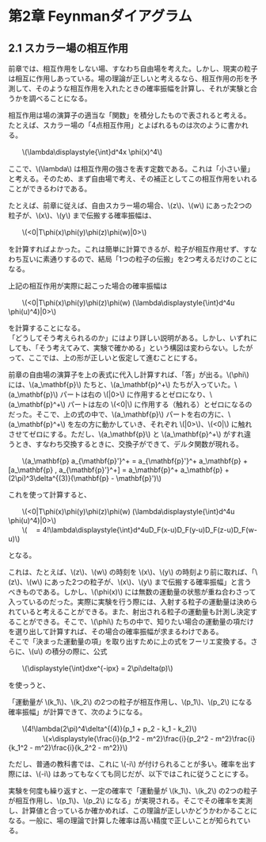 # 第2章 Feynmanダイアグラム

## 2.1 スカラー場の相互作用
前章では、相互作用をしない場、すなわち自由場を考えた。しかし、現実の粒子は相互に作用しあっている。場の理論が正しいと考えるなら、相互作用の形を予測して、そのような相互作用を入れたときの確率振幅を計算し、それが実験と合うかを調べることになる。

相互作用は場の演算子の適当な「関数」を積分したもので表されると考える。  
たとえば、スカラー場の「4点相互作用」とよばれるものは次のように書かれる。

　　\\(\lambda\displaystyle{\int}d^4x \phi(x)^4\\)

ここで、\\(\lambda\\) は相互作用の強さを表す定数である。これは「小さい量」と考える。そのため、まず自由場で考え、その補正としてこの相互作用をいれることができるわけである。

たとえば、前章に従えば、自由スカラー場の場合、\\(z\\)、\\(w\\) にあった2つの粒子が、\\(x\\)、\\(y\\) まで伝搬する確率振幅は、

　　\\(<0|T\phi(x)\phi(y)\phi(z)\phi(w)|0>\\)

を計算すればよかった。これは簡単に計算できるが、粒子が相互作用せず、すなわち互いに素通りするので、結局「1つの粒子の伝搬」を2つ考えるだけのことになる。

上記の相互作用が実際に起こった場合の確率振幅は

　　\\(<0|T\phi(x)\phi(y)\phi(z)\phi(w) (\lambda\displaystyle{\int}d^4u \phi(u)^4)|0>\\)

を計算することになる。  
「どうしてそう考えられるのか」にはより詳しい説明がある。しかし、いずれにしても、「そう考えてみて、実験で確かめる」という構図は変わらない。したがって、ここでは、上の形が正しいと仮定して進むことにする。

前章の自由場の演算子を上の表式に代入し計算すれば、「答」が出る。\\(\phi\\) には、\\(a_\mathbf{p}\\) たちと、\\(a_\mathbf{p}^+\\) たちが入っていた。\\(a_\mathbf{p}\\) パートは右の \\(|0>\\) に作用するとゼロになり、\\(a_\mathbf{p}^+\\) パートは左の \\(<0|\\) に作用する（触れる）とゼロになるのだった。そこで、上の式の中で、\\(a_\mathbf{p}\\) パートを右の方に、\\(a_\mathbf{p}^+\\) を左の方に動かしていき、それぞれ \\(|0>\\)、\\(<0|\\) に触れさせてゼロにする。ただし、\\(a_\mathbf{p}\\) と \\(a_\mathbf{p}^+\\) がすれ違うとき、すなわち交換するときに、交換子ができて、デルタ関数が現れる。

　　\\(a_\mathbf{p} a_{\mathbf{p}'}^+ = a_{\mathbf{p}'}^+ a_\mathbf{p} + [a_\mathbf{p} , a_{\mathbf{p}'}^+] = a_\mathbf{p}^+ a_\mathbf{p} + (2\pi)^3\delta^{(3)}(\mathbf{p} - \mathbf{p}')\\) 

これを使って計算すると、

　　\\(<0|T\phi(x)\phi(y)\phi(z)\phi(w) (\lambda\displaystyle{\int}d^4u \phi(u)^4)|0>\\)  
　　\\(　 = 4!\lambda\displaystyle{\int}d^4uD_F(x-u)D_F(y-u)D_F(z-u)D_F(w-u)\\)

となる。

これは、たとえば、\\(z\\)、\\(w\\) の時刻を \\(x\\)、\\(y\\) の時刻より前に取れば、「\\(z\\)、\\(w\\) にあった2つの粒子が、\\(x\\)、\\(y\\) まで伝搬する確率振幅」と言うべきものである。しかし、\\(\phi(x)\\) には無数の運動量の状態が重ね合わさって入っているのだった。実際に実験を行う際には、入射する粒子の運動量は決められていると考えることができる。また、射出される粒子の運動量も計測し決定することができる。そこで、\\(\phi\\) たちの中で、知りたい場合の運動量の項だけを選り出して計算すれば、その場合の確率振幅が求まるわけである。  
そこで「決まった運動量の項」を取り出すために上の式をフーリエ変換する。さらに、\\(u\\) の積分の際に、公式

　　\\(\displaystyle{\int}dxe^{-ipx} = 2\pi\delta(p)\\)

を使っうと、

「運動量が \\(k_1\\)、\\(k_2\\) の2つの粒子が相互作用し、\\(p_1\\)、\\(p_2\\) になる確率振幅」が計算できて、次のようになる。

　　\\(4!\lambda(2\pi)^4\delta^{(4)}(p_1 + p_2 - k_1 - k_2)\\)  
　　　　　\\(×\displaystyle{\frac{i}{p_1^2 - m^2}\frac{i}{p_2^2 - m^2}\frac{i}{k_1^2 - m^2}\frac{i}{k_2^2 - m^2}}\\)

ただし、普通の教科書では、これに \\(-i\\) が付けられることが多い。確率を出す際には、\\(-i\\) はあってもなくても同じだが、以下ではこれに従うことにする。

実験を何度も繰り返すと、一定の確率で「運動量が \\(k_1\\)、\\(k_2\\) の2つの粒子が相互作用し、\\(p_1\\)、\\(p_2\\) になる」が実現される。そこでその確率を実測し、計算値と合っているか確かめれば、この理論が正しいかどうかわかることになる。一般に、場の理論で計算した確率は高い精度で正しいことが知られている。